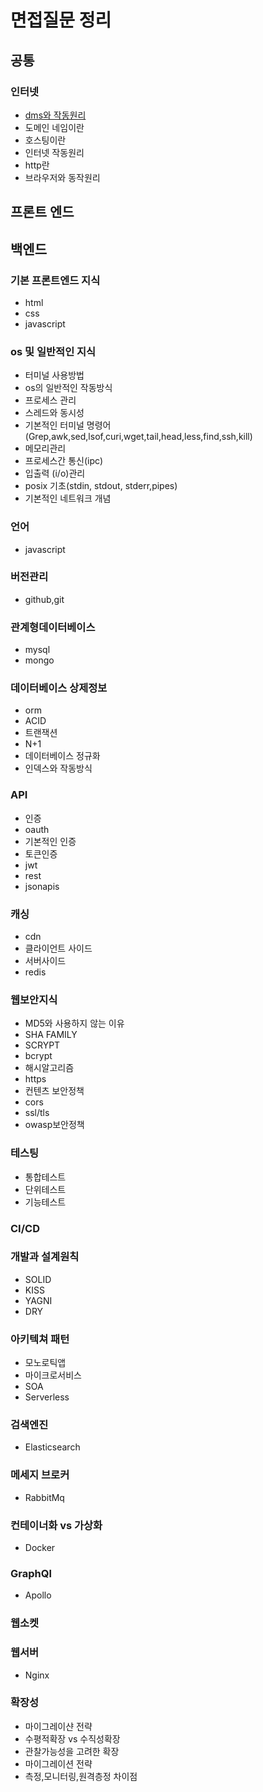 # 면접질문 정리

## 공통 
### 인터넷 
- [dms와 작동원리](https://github.com/SYS-3th/Interview/blob/c41dbe6da4cc9164f536d31d93c82b55be52b4e4/dms.md)
- 도메인 네임이란
- 호스팅이란
- 인터넷 작동원리
- http란
- 브라우저와 동작원리

## 프론트 엔드 

## 백엔드 


### 기본 프론트엔드 지식
- html
- css
- javascript
### os 및 일반적인 지식
- 터미널 사용방법
- os의 일반적인 작동방식
- 프로세스 관리
- 스레드와 동시성
- 기본적인 터미널 명령어
(Grep,awk,sed,lsof,curi,wget,tail,head,less,find,ssh,kill)
- 메모리관리
- 프로세스간 통신(ipc)
- 입출력 (i/o)관리
- posix 기초(stdin, stdout, stderr,pipes)
- 기본적인 네트워크 개념


### 언어 
- javascript
### 버전관리
- github,git
### 관계형데이터베이스
- mysql
- mongo
### 데이터베이스 상제정보
- orm
- ACID
- 트랜잭션
- N+1
- 데이터베이스 정규화
- 인덱스와 작동방식
### API
- 인증
- oauth
- 기본적인 인증
- 토큰인증
- jwt
- rest
- jsonapis

### 캐싱
- cdn
- 클라이언트 사이드
- 서버사이드
- redis

### 웹보안지식
- MD5와 사용하지 않는 이유
- SHA FAMILY
- SCRYPT
- bcrypt
- 해시알고리즘
- https
- 컨텐츠 보안정책
- cors
- ssl/tls
- owasp보안정책

### 테스팅
- 통합테스트
- 단위테스트
- 기능테스트

### CI/CD 

### 개발과 설계원칙
- SOLID
- KISS
- YAGNI
- DRY

### 아키텍쳐 패턴
- 모노로틱앱
- 마이크로서비스
- SOA
- Serverless
### 검색엔진
- Elasticsearch

### 메세지 브로커
- RabbitMq
### 컨테이너화 vs 가상화
- Docker
### GraphQl
- Apollo
### 웹소켓

### 웹서버
- Nginx
### 확장성
- 마이그레이샨 전략
- 수평적확장 vs 수직성확장
- 관찰가능성을 고려한 확장
- 마이그레이션 전략
- 측정,모니터링,원격층정 차이점

